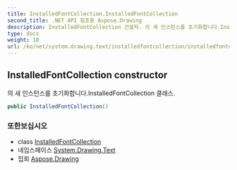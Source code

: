 ```yaml
---
title: InstalledFontCollection.InstalledFontCollection
second_title: .NET API 참조용 Aspose.Drawing
description: InstalledFontCollection 건설자. 의 새 인스턴스를 초기화합니다.InstalledFontCollection 클래스.
type: docs
weight: 10
url: /ko/net/system.drawing.text/installedfontcollection/installedfontcollection/
---
```

## InstalledFontCollection constructor

의 새 인스턴스를 초기화합니다.InstalledFontCollection 클래스.

```csharp
public InstalledFontCollection()
```

### 또한보십시오

* class [InstalledFontCollection](../)
* 네임스페이스 [System.Drawing.Text](../../installedfontcollection/)
* 집회 [Aspose.Drawing](../../../)



